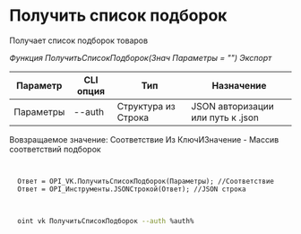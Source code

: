 ﻿---
sidebar_position: 1
---

# Получить список подборок
 Получает список подборок товаров


*Функция ПолучитьСписокПодборок(Знач Параметры = "") Экспорт*

  | Параметр | CLI опция | Тип | Назначение |
  |-|-|-|-|
  | Параметры | --auth | Структура из Строка | JSON авторизации или путь к .json |

  
  Вовзращаемое значение:   Соответствие Из КлючИЗначение - Массив соответствий подборок

```bsl title="Пример кода"
	

  Ответ = OPI_VK.ПолучитьСписокПодборок(Параметры); //Соответствие
  Ответ = OPI_Инструменты.JSONСтрокой(Ответ); //JSON строка
	
```

```sh title="Пример команд CLI"
    
  oint vk ПолучитьСписокПодборок --auth %auth%

```


```json title="Результат"



```
